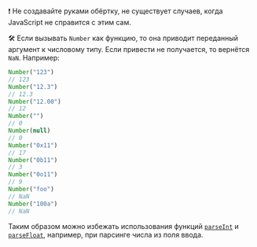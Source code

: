 ❗️ Не создавайте руками обёртку, не существует случаев, когда JavaScript не справится с этим сам.

🛠 Если вызывать `Number` как функцию, то она приводит переданный аргумент к числовому типу. Если привести не получается, то вернётся `NaN`. Например:

```js
Number("123")
// 123
Number("12.3")
// 12.3
Number("12.00")
// 12
Number("")
// 0
Number(null)
// 0
Number("0x11")
// 17
Number("0b11")
// 3
Number("0o11")
// 9
Number("foo")
// NaN
Number("100a")
// NaN
```

Таким образом можно избежать использования функций [`parseInt`](/js/parseint) и [`parseFloat`](/js/parsefloat), например, при парсинге числа из поля ввода.
